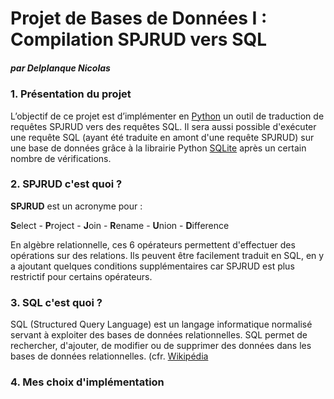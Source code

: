 # Projet de Bases de Données I : Compilation SPJRUD vers SQL

##### par Delplanque Nicolas

### 1. Présentation du projet
L’objectif de ce projet est d’implémenter en [Python](https://www.python.org/) un outil de traduction de requêtes SPJRUD vers des requêtes SQL. 
Il sera aussi possible d'exécuter une requête SQL (ayant été traduite en amont d'une requête SPJRUD) sur une base de données 
grâce à la librairie Python [SQLite](https://docs.python.org/3/library/sqlite3.html) après un certain nombre de vérifications.

### 2. SPJRUD c'est quoi ?
**SPJRUD** est un acronyme pour :

**S**elect - **P**roject - **J**oin - **R**ename - **U**nion - **D**ifference

En algèbre relationnelle, ces 6 opérateurs permettent d'effectuer des opérations sur des relations. Ils peuvent être facilement traduit en SQL, en y a ajoutant quelques conditions supplémentaires car SPJRUD est plus restrictif pour certains opérateurs.

### 3. SQL c'est quoi ?

SQL (Structured Query Language) est un langage informatique normalisé servant à exploiter des bases de données relationnelles. SQL permet de rechercher, d'ajouter, de modifier ou de supprimer des données dans les bases de données relationnelles. (cfr. [Wikipédia](https://fr.wikipedia.org/wiki/Structured_Query_Language#:~:text=SQL%20(sigle%20de%20Structured%20Query,des%20bases%20de%20donn%C3%A9es%20relationnelles.)) 

### 4. Mes choix d'implémentation

